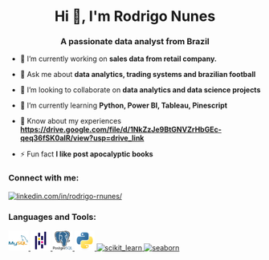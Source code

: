 <h1 align="center">Hi 👋, I'm Rodrigo Nunes</h1>
<h3 align="center">A passionate data analyst from Brazil</h3>

- 🔭 I’m currently working on **sales data from retail company.**

- 💬 Ask me about **data analytics, trading systems and brazilian football**

- 👯 I’m looking to collaborate on **data analytics and data science projects**

- 🌱 I’m currently learning **Python, Power BI, Tableau, Pinescript**

- 📄 Know about my experiences **https://drive.google.com/file/d/1NkZzJe9BtGNVZrHbGEc-qeq36fSK0aIR/view?usp=drive_link**

- ⚡ Fun fact **I like post apocalyptic books**

<h3 align="left">Connect with me:</h3>
<p align="left">
<a href="https://linkedin.com/in/linkedin.com/in/rodrigo-rnunes/" target="blank"><img align="center" src="https://raw.githubusercontent.com/rahuldkjain/github-profile-readme-generator/master/src/images/icons/Social/linked-in-alt.svg" alt="linkedin.com/in/rodrigo-rnunes/" height="30" width="40" /></a>
</p>

<h3 align="left">Languages and Tools:</h3>
<p align="left"> <a href="https://www.mysql.com/" target="_blank" rel="noreferrer"> <img src="https://raw.githubusercontent.com/devicons/devicon/master/icons/mysql/mysql-original-wordmark.svg" alt="mysql" width="40" height="40"/> </a> <a href="https://pandas.pydata.org/" target="_blank" rel="noreferrer"> <img src="https://raw.githubusercontent.com/devicons/devicon/2ae2a900d2f041da66e950e4d48052658d850630/icons/pandas/pandas-original.svg" alt="pandas" width="40" height="40"/> </a> <a href="https://www.postgresql.org" target="_blank" rel="noreferrer"> <img src="https://raw.githubusercontent.com/devicons/devicon/master/icons/postgresql/postgresql-original-wordmark.svg" alt="postgresql" width="40" height="40"/> </a> <a href="https://www.python.org" target="_blank" rel="noreferrer"> <img src="https://raw.githubusercontent.com/devicons/devicon/master/icons/python/python-original.svg" alt="python" width="40" height="40"/> </a> <a href="https://scikit-learn.org/" target="_blank" rel="noreferrer"> <img src="https://upload.wikimedia.org/wikipedia/commons/0/05/Scikit_learn_logo_small.svg" alt="scikit_learn" width="40" height="40"/> </a> <a href="https://seaborn.pydata.org/" target="_blank" rel="noreferrer"> <img src="https://seaborn.pydata.org/_images/logo-mark-lightbg.svg" alt="seaborn" width="40" height="40"/> </a> </p>
